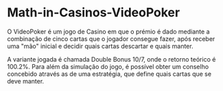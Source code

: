 # Math-in-Casinos-VideoPoker
O VideoPoker é um jogo de Casino em que o prémio é dado mediante a combinação de cinco cartas que o jogador consegue fazer, após receber uma "mão" inicial e decidir quais cartas descartar e quais manter.

A variante jogada é chamada Double Bonus 10/7, onde o retorno teórico é 100.2%. Para além da simulação do jogo, é possível obter um conselho concebido através as de uma estratégia, que define quais cartas que se deve manter.
